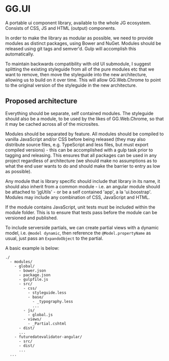 # GG.UI
A portable ui component library, available to the whole JG ecosystem. Consists of CSS, JS and HTML (output) components.

In order to make the library as modular as possible, we need to provide modules as distinct packages, using Bower and NuGet. Modules should be released using git tags and semver'd. Gulp will accomplish this automatically.

To maintain backwards compatibility with old UI submodule, I suggest splitting the existing styleguide from all of the pure modules etc that we want to remove, then move the styleguide into the new architecture, allowing us to build on it over time. This will allow GG.Web.Chrome to point to the original version of the styleguide in the new architecture.


## Proposed architecture
Everything should be separate, self contained modules. The styleguide should also be a module, to be used by the likes of GG.Web.Chrome, so that it may be cached across all of the microsites.

Modules should be separated by feature. All modules should be compiled to vanilla JavaScript and/or CSS before being released (they may also distribute source files, e.g. TypeScript and less files, but must export compiled versions) - this can be accomplished with a gulp task prior to tagging and releasing. This ensures that all packages can be used in any project regardless of architecture (we should make no assumptions as to what the end user wants to do and should make the barrier to entry as low as possible).

Any module that is library specific should include that library in its name, it should also inherit from a common module - i.e. an angular module should be attached to 'jgUtils' -  or be a self contained 'app', a la 'ui.boostrap'. Modules may include any combination of CSS, JavaScript and HTML.

If the module contains JavaScript, unit tests must be included within the module folder. This is to ensure that tests pass before the module can be versioned and published.

To include serverside partials, we can create partial views with a dynamic model, i.e. `@model dynamic`, then reference the `@Model.propertyName` as usual, just pass an `ExpandoObject` to the partial.

 A basic example is below:

```
./
  - modules/
    - global/
      - bower.json
      - package.json
      - gulpfile.js
      - src/
        - css/
          - styleguide.less
          - base/
            - _typography.less
            ...
        - js/
          - global.js
        - views/
          - _Partial.cshtml
      - dist/
      ...
    - futuredatevalidator-angular/
      - src/
      - dist/
      ...
  ...
```
